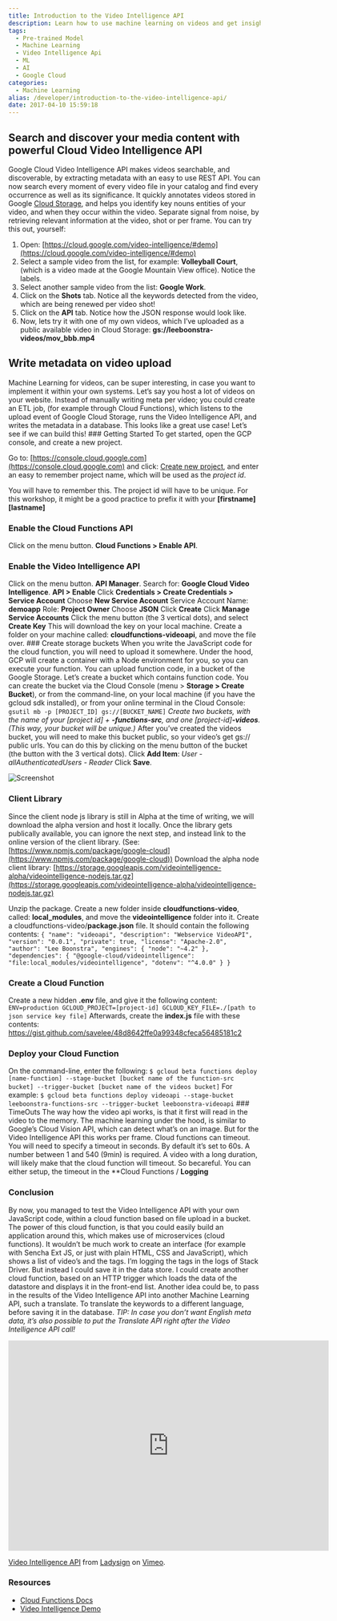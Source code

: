 ```yaml
---
title: Introduction to the Video Intelligence API
description: Learn how to use machine learning on videos and get insights with Google Cloud
tags:
  - Pre-trained Model
  - Machine Learning
  - Video Intelligence Api
  - ML
  - AI
  - Google Cloud
categories:
  - Machine Learning
alias: /developer/introduction-to-the-video-intelligence-api/
date: 2017-04-10 15:59:18
---
```


## Search and discover your media content with powerful Cloud Video Intelligence API 

Google Cloud Video Intelligence API makes videos searchable, and discoverable, by extracting metadata with an easy to use REST API. You can now search every moment of every video file in your catalog and find every occurrence as well as its significance. It quickly annotates videos stored in Google [Cloud Storage](https://cloud.google.com/storage/), and helps you identify key nouns entities of your video, and when they occur within the video. Separate signal from noise, by retrieving relevant information at the video, shot or per frame. You can try this out, yourself: 

<!--more-->

1. Open: [https://cloud.google.com/video-intelligence/#demo](https://cloud.google.com/video-intelligence/#demo) 
2. Select a sample video from the list, for example: **Volleyball Court**, (which is a video made at the Google Mountain View office). Notice the labels. 
3. Select another sample video from the list: **Google Work**.
4. Click on the **Shots** tab. Notice all the keywords detected from the video, which are being renewed per video shot! 
5. Click on the **API** tab. Notice how the JSON response would look like. 
6. Now, lets try it with one of my own videos, which I’ve uploaded as a public available video in Cloud Storage: **gs://leeboonstra-videos/mov_bbb.mp4** 

## Write metadata on video upload 

Machine Learning for videos, can be super interesting, in case you want to implement it within your own systems. Let’s say you host a lot of videos on your website. Instead of manually writing meta per video; you could create an ETL job, (for example through Cloud Functions), which listens to the upload event of Google Cloud Storage, runs the Video Intelligence API, and writes the metadata in a database. This looks like a great use case! Let’s see if we can build this! ### Getting Started To get started, open the GCP console, and create a new project. 

Go to: [https://console.cloud.google.com](https://console.cloud.google.com) and click: [Create new project](https://cloud.google.com/resource-manager/docs/creating-managing-projects), and enter an easy to remember project name, which will be used as the *project id*. 

You will have to remember this. The project id will have to be unique. For this workshop, it might be a good practice to prefix it with your **[firstname][lastname]** 

### Enable the Cloud Functions API 

Click on the menu button. **Cloud Functions > Enable API**. 

### Enable the Video Intelligence API 

Click on the menu button. **API Manager**. Search for: **Google Cloud Video Intelligence**. **API > Enable** Click **Credentials > Create Credentials > Service Account** Choose **New Service Account** Service Account Name: **demoapp** Role: **Project Owner** Choose **JSON** Click **Create** Click **Manage Service Accounts** Click the menu button (the 3 vertical dots), and select **Create Key** This will download the key on your local machine. Create a folder on your machine called: **cloudfunctions-videoapi**, and move the file over. ### Create storage buckets When you write the JavaScript code for the cloud function, you will need to upload it somewhere. Under the hood, GCP will create a container with a Node environment for you, so you can execute your function. You can upload function code, in a bucket of the Google Storage. Let’s create a bucket which contains function code. You can create the bucket via the Cloud Console (menu > **Storage > Create Bucket**), or from the command-line, on your local machine (if you have the gcloud sdk installed), or from your online terminal in the Cloud Console: `gsutil mb -p [PROJECT_ID] gs://[BUCKET_NAME]` *Create two buckets, with the name of your [project id] + **-functions-src**, and one [project-id]**-videos**. (This way, your bucket will be unique.)* After you’ve created the videos bucket, you will need to make this bucket public, so your video’s get gs:// public urls. You can do this by clicking on the menu button of the bucket (the button with the 3 vertical dots). Click **Add Item**: *User - allAuthenticatedUsers - Reader* Click **Save**. 

![Screenshot](/images/Screen-Shot-2017-04-10-at-4.57.56-PM.png) 

### Client Library 

Since the client node js library is still in Alpha at the time of writing, we will download the alpha version and host it locally. Once the library gets publically available, you can ignore the next step, and instead link to the online version of the client library. (See: [https://www.npmjs.com/package/google-cloud](https://www.npmjs.com/package/google-cloud)) Download the alpha node client library: [https://storage.googleapis.com/videointelligence-alpha/videointelligence-nodejs.tar.gz](https://storage.googleapis.com/videointelligence-alpha/videointelligence-nodejs.tar.gz) 

Unzip the package. Create a new folder inside **cloudfunctions-video**, called: **local_modules**, and move the **videointelligence** folder into it. Create a cloudfunctions-video/**package.json** file. It should contain the following contents: ``` { "name": "videoapi", "description": "Webservice VideoAPI", "version": "0.0.1", "private": true, "license": "Apache-2.0", "author": "Lee Boonstra", "engines": { "node": "~4.2" }, "dependencies": { "@google-cloud/videointelligence": "file:local_modules/videointelligence", "dotenv": "^4.0.0" } } ```

### Create a Cloud Function 

Create a new hidden **.env** file, and give it the following content: ``` ENV=production GCLOUD_PROJECT=[project-id] GCLOUD_KEY_FILE=./[path to json service key file] ``` Afterwards, create the **index.js** file with these contents: https://gist.github.com/savelee/48d8642ffe0a99348cfeca56485181c2 

### Deploy your Cloud Function 

On the command-line, enter the following: ``` $ gcloud beta functions deploy [name-function] --stage-bucket [bucket name of the function-src bucket] --trigger-bucket [bucket name of the videos bucket] ``` For example: ``` $ gcloud beta functions deploy videoapi --stage-bucket leeboonstra-functions-src --trigger-bucket leeboonstra-videoapi ``` ### TimeOuts The way how the video api works, is that it first will read in the video to the memory. The machine learning under the hood, is similar to Google’s Cloud Vision API, which can detect what’s on an image. But for the Video Intelligence API this works per frame. Cloud functions can timeout. You will need to specify a timeout in seconds. By default it’s set to 60s. A number between 1 and 540 (9min) is required. A video with a long duration, will likely make that the cloud function will timeout. So becareful. You can either setup, the timeout in the **Cloud Functions /  **Logging** 

### Conclusion 

By now, you managed to test the Video Intelligence API with your own JavaScript code, within a cloud function based on file upload in a bucket. The power of this cloud function, is that you could easily build an application around this, which makes use of microservices (cloud functions). It wouldn’t be much work to create an interface (for example with Sencha Ext JS, or just with plain HTML, CSS and JavaScript), which shows a list of video’s and the tags. I’m logging the tags in the logs of Stack Driver. But instead I could save it in the data store. I could create another cloud function, based on an HTTP trigger which loads the data of the datastore and displays it in the front-end list. Another idea could be, to pass in the results of the Video Intelligence API into another Machine Learning API, such a translate. To translate the keywords to a different language, before saving it in the database. *TIP: In case you don’t want English meta data, it’s also possible to put the Translate API right after the Video Intelligence API call!* 

<iframe src="https://player.vimeo.com/video/213039480" width="640" height="420" frameborder="0" webkitallowfullscreen mozallowfullscreen allowfullscreen></iframe>
<p><a href="https://vimeo.com/213039480">Video Intelligence API</a> from <a href="https://vimeo.com/user13471554">Ladysign</a> on <a href="https://vimeo.com">Vimeo</a>.</p>

### Resources

* [Cloud Functions Docs](https://cloud.google.com/functions/docs/reference) 
* [Video Intelligence Demo](https://cloud-ml-video.appspot.com/index_v1beta1.html)